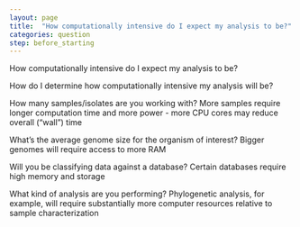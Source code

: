 ```yaml
---
layout: page
title:  "How computationally intensive do I expect my analysis to be?"
categories: question
step: before_starting
---
```


How computationally intensive do I expect my analysis to be?

How do I determine how computationally intensive my analysis will be?

How many samples/isolates are you working with? More samples require longer computation time and more power - more CPU cores may reduce overall (“wall”) time

What’s the average genome size for the organism of interest? Bigger genomes will require access to more RAM

Will you be classifying data against a database? Certain databases require high memory and storage

What kind of analysis are you performing? Phylogenetic analysis, for example, will require substantially more computer resources relative to sample characterization
